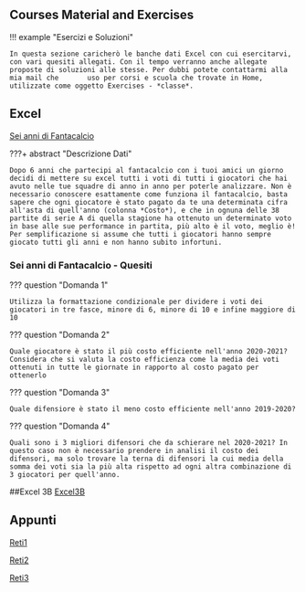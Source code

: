 ## Courses Material and Exercises



!!! example "Esercizi e Soluzioni"

    In questa sezione caricherò le banche dati Excel con cui esercitarvi, con vari quesiti allegati. Con il tempo verranno anche allegate proposte di soluzioni alle stesse. Per dubbi potete contattarmi alla mia mail che       uso per corsi e scuola che trovate in Home, utilizzate come oggetto Exercises - *classe*.

## Excel

[Sei anni di Fantacalcio](media/esercizi.xlsx)

???+ abstract "Descrizione Dati"

    Dopo 6 anni che partecipi al fantacalcio con i tuoi amici un giorno decidi di mettere su excel tutti i voti di tutti i giocatori che hai avuto nelle tue squadre di anno in anno per poterle analizzare. Non è necessario conoscere esattamente come funziona il fantacalcio, basta sapere che ogni giocatore è stato pagato da te una determinata cifra all'asta di quell'anno (colonna *Costo*), e che in ognuna delle 38 partite di serie A di quella stagione ha ottenuto un determinato voto in base alle sue performance in partita, più alto è il voto, meglio è! Per semplificazione si assume che tutti i giocatori hanno sempre giocato tutti gli anni e non hanno subito infortuni.

### Sei anni di Fantacalcio - Quesiti

??? question "Domanda 1"
    
    Utilizza la formattazione condizionale per dividere i voti dei giocatori in tre fasce, minore di 6, minore di 10 e infine maggiore di 10

??? question "Domanda 2"

    Quale giocatore è stato il più costo efficiente nell'anno 2020-2021? Considera che si valuta la costo efficienza come la media dei voti ottenuti in tutte le giornate in rapporto al costo pagato per ottenerlo

??? question "Domanda 3"

    Quale difensiore è stato il meno costo efficiente nell'anno 2019-2020?

??? question "Domanda 4"

    Quali sono i 3 migliori difensori che da schierare nel 2020-2021? In questo caso non è necessario prendere in analisi il costo dei difensori, ma solo trovare la terna di difensori la cui media della somma dei voti sia la più alta rispetto ad ogni altra combinazione di 3 giocatori per quell'anno.

##Excel 3B
[Excel3B](media/3b.xlsx)

## Appunti

[Reti1](media/Reti1.jpg)

[Reti2](media/Reti2.jpg)

[Reti3](media/Reti3.jpg)
